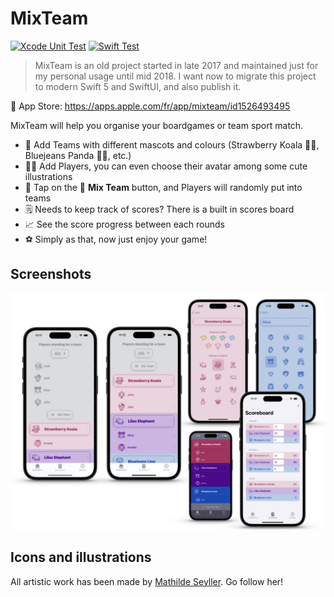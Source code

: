# MixTeam

[![Xcode Unit Test](https://github.com/renaudjenny/MixTeam/actions/workflows/xcodetest.yml/badge.svg)](https://github.com/renaudjenny/MixTeam/actions/workflows/xcodetest.yml)
[![Swift Test](https://github.com/renaudjenny/MixTeam/actions/workflows/test.yml/badge.svg)](https://github.com/renaudjenny/MixTeam/actions/workflows/test.yml)

>MixTeam is an old project started in late 2017 and maintained just for my personal usage until mid 2018.
>I want now to migrate this project to modern Swift 5 and SwiftUI, and also publish it.

📲 App Store: https://apps.apple.com/fr/app/mixteam/id1526493495

MixTeam will help you organise your boardgames or team sport match.

* 🎳 Add Teams with different mascots and colours (Strawberry Koala 🍓🐨, Bluejeans Panda 👖🐼, etc.)
* 🤾‍♀️ Add Players, you can even choose their avatar among some cute illustrations
* 🎲 Tap on the 🔀 **Mix Team** button, and Players will randomly put into teams
* 🗒️ Needs to keep track of scores? There is a built in scores board
* 📈 See the score progress between each rounds
* ⚽️ Simply as that, now just enjoy your game!

## Screenshots

![Screenshots of the application from an iPhone](docs/assets/iPhoneScreenshots.jpeg)

## Icons and illustrations

All artistic work has been made by [Mathilde Seyller](https://instagram.com/myobriel). Go follow her!
